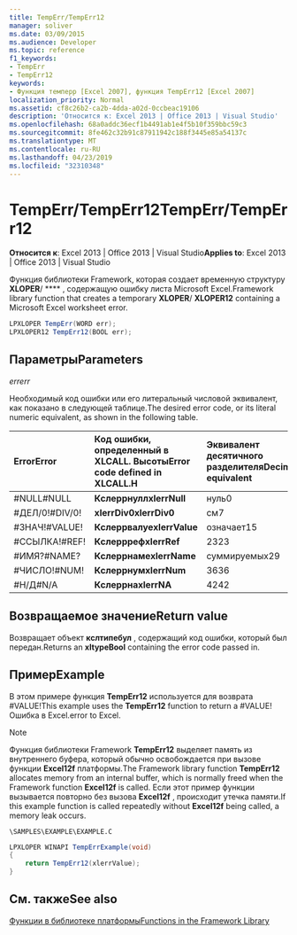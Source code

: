 ```yaml
---
title: TempErr/TempErr12
manager: soliver
ms.date: 03/09/2015
ms.audience: Developer
ms.topic: reference
f1_keywords:
- TempErr
- TempErr12
keywords:
- Функция темперр [Excel 2007], функция TempErr12 [Excel 2007]
localization_priority: Normal
ms.assetid: cf8c26b2-ca2b-4dda-a02d-0ccbeac19106
description: 'Относится к: Excel 2013 | Office 2013 | Visual Studio'
ms.openlocfilehash: 68a0addc36ecf1b4491ab1e4f5b10f359bbc59c3
ms.sourcegitcommit: 8fe462c32b91c87911942c188f3445e85a54137c
ms.translationtype: MT
ms.contentlocale: ru-RU
ms.lasthandoff: 04/23/2019
ms.locfileid: "32310348"
---
```

# <a name="temperrtemperr12"></a><span data-ttu-id="bf185-104">TempErr/TempErr12</span><span class="sxs-lookup"><span data-stu-id="bf185-104">TempErr/TempErr12</span></span>

 <span data-ttu-id="bf185-105">**Относится к**: Excel 2013 | Office 2013 | Visual Studio</span><span class="sxs-lookup"><span data-stu-id="bf185-105">**Applies to**: Excel 2013 | Office 2013 | Visual Studio</span></span> 
  
<span data-ttu-id="bf185-106">Функция библиотеки Framework, которая создает временную структуру **XLOPER**/ \*\*\*\* , содержащую ошибку листа Microsoft Excel.</span><span class="sxs-lookup"><span data-stu-id="bf185-106">Framework library function that creates a temporary **XLOPER**/ **XLOPER12** containing a Microsoft Excel worksheet error.</span></span> 
  
```cs
LPXLOPER TempErr(WORD err);
LPXLOPER12 TempErr12(BOOL err);
```

## <a name="parameters"></a><span data-ttu-id="bf185-107">Параметры</span><span class="sxs-lookup"><span data-stu-id="bf185-107">Parameters</span></span>

 <span data-ttu-id="bf185-108">_err_</span><span class="sxs-lookup"><span data-stu-id="bf185-108">_err_</span></span>
  
<span data-ttu-id="bf185-109">Необходимый код ошибки или его литеральный числовой эквивалент, как показано в следующей таблице.</span><span class="sxs-lookup"><span data-stu-id="bf185-109">The desired error code, or its literal numeric equivalent, as shown in the following table.</span></span>
  
|<span data-ttu-id="bf185-110">**Error**</span><span class="sxs-lookup"><span data-stu-id="bf185-110">**Error**</span></span>|<span data-ttu-id="bf185-111">**Код ошибки, определенный в XLCALL. Высоты**</span><span class="sxs-lookup"><span data-stu-id="bf185-111">**Error code defined in XLCALL.H**</span></span>|<span data-ttu-id="bf185-112">**Эквивалент десятичного разделителя**</span><span class="sxs-lookup"><span data-stu-id="bf185-112">**Decimal equivalent**</span></span>|
|:-----|:-----|:-----|
|<span data-ttu-id="bf185-113">#NULL</span><span class="sxs-lookup"><span data-stu-id="bf185-113">#NULL</span></span>  <br/> |<span data-ttu-id="bf185-114">**Кслеррнулл**</span><span class="sxs-lookup"><span data-stu-id="bf185-114">**xlerrNull**</span></span> <br/> |<span data-ttu-id="bf185-115">нуль</span><span class="sxs-lookup"><span data-stu-id="bf185-115">0</span></span>  <br/> |
|<span data-ttu-id="bf185-116">#ДЕЛ/0!</span><span class="sxs-lookup"><span data-stu-id="bf185-116">#DIV/0!</span></span>  <br/> |<span data-ttu-id="bf185-117">**xlerrDiv0**</span><span class="sxs-lookup"><span data-stu-id="bf185-117">**xlerrDiv0**</span></span> <br/> |<span data-ttu-id="bf185-118">см</span><span class="sxs-lookup"><span data-stu-id="bf185-118">7</span></span>  <br/> |
|<span data-ttu-id="bf185-119">#ЗНАЧ!</span><span class="sxs-lookup"><span data-stu-id="bf185-119">#VALUE!</span></span>  <br/> |<span data-ttu-id="bf185-120">**Кслеррвалуе**</span><span class="sxs-lookup"><span data-stu-id="bf185-120">**xlerrValue**</span></span> <br/> |<span data-ttu-id="bf185-121">означает</span><span class="sxs-lookup"><span data-stu-id="bf185-121">15</span></span>  <br/> |
|<span data-ttu-id="bf185-122">#ССЫЛКА!</span><span class="sxs-lookup"><span data-stu-id="bf185-122">#REF!</span></span>  <br/> |<span data-ttu-id="bf185-123">**Кслеррреф**</span><span class="sxs-lookup"><span data-stu-id="bf185-123">**xlerrRef**</span></span> <br/> |<span data-ttu-id="bf185-124">23</span><span class="sxs-lookup"><span data-stu-id="bf185-124">23</span></span>  <br/> |
|<span data-ttu-id="bf185-125">#ИМЯ?</span><span class="sxs-lookup"><span data-stu-id="bf185-125">#NAME?</span></span>  <br/> |<span data-ttu-id="bf185-126">**Кслеррнаме**</span><span class="sxs-lookup"><span data-stu-id="bf185-126">**xlerrName**</span></span> <br/> |<span data-ttu-id="bf185-127">суммируемых</span><span class="sxs-lookup"><span data-stu-id="bf185-127">29</span></span>  <br/> |
|<span data-ttu-id="bf185-128">#ЧИСЛО!</span><span class="sxs-lookup"><span data-stu-id="bf185-128">#NUM!</span></span>  <br/> |<span data-ttu-id="bf185-129">**Кслеррнум**</span><span class="sxs-lookup"><span data-stu-id="bf185-129">**xlerrNum**</span></span> <br/> |<span data-ttu-id="bf185-130">36</span><span class="sxs-lookup"><span data-stu-id="bf185-130">36</span></span>  <br/> |
|<span data-ttu-id="bf185-131">#Н/Д</span><span class="sxs-lookup"><span data-stu-id="bf185-131">#N/A</span></span>  <br/> |<span data-ttu-id="bf185-132">**Кслеррна**</span><span class="sxs-lookup"><span data-stu-id="bf185-132">**xlerrNA**</span></span> <br/> |<span data-ttu-id="bf185-133">42</span><span class="sxs-lookup"><span data-stu-id="bf185-133">42</span></span>  <br/> |
   
## <a name="return-value"></a><span data-ttu-id="bf185-134">Возвращаемое значение</span><span class="sxs-lookup"><span data-stu-id="bf185-134">Return value</span></span>

<span data-ttu-id="bf185-135">Возвращает объект **кслтипебул** , содержащий код ошибки, который был передан.</span><span class="sxs-lookup"><span data-stu-id="bf185-135">Returns an **xltypeBool** containing the error code passed in.</span></span> 
  
## <a name="example"></a><span data-ttu-id="bf185-136">Пример</span><span class="sxs-lookup"><span data-stu-id="bf185-136">Example</span></span>

<span data-ttu-id="bf185-137">В этом примере функция **TempErr12** используется для возврата #VALUE!</span><span class="sxs-lookup"><span data-stu-id="bf185-137">This example uses the **TempErr12** function to return a #VALUE!</span></span> <span data-ttu-id="bf185-138">Ошибка в Excel.</span><span class="sxs-lookup"><span data-stu-id="bf185-138">error to Excel.</span></span> 
  
> [!NOTE]
> <span data-ttu-id="bf185-139">Функция библиотеки Framework **TempErr12** выделяет память из внутреннего буфера, который обычно освобождается при вызове функции **Excel12f** платформы.</span><span class="sxs-lookup"><span data-stu-id="bf185-139">The Framework library function **TempErr12** allocates memory from an internal buffer, which is normally freed when the Framework function **Excel12f** is called.</span></span> <span data-ttu-id="bf185-140">Если этот пример функции вызывается повторно без вызова **Excel12f** , происходит утечка памяти.</span><span class="sxs-lookup"><span data-stu-id="bf185-140">If this example function is called repeatedly without **Excel12f** being called, a memory leak occurs.</span></span> 
  
 `\SAMPLES\EXAMPLE\EXAMPLE.C`
  
```cs
LPXLOPER WINAPI TempErrExample(void)
{
    return TempErr12(xlerrValue);
}
```

## <a name="see-also"></a><span data-ttu-id="bf185-141">См. также</span><span class="sxs-lookup"><span data-stu-id="bf185-141">See also</span></span>



[<span data-ttu-id="bf185-142">Функции в библиотеке платформы</span><span class="sxs-lookup"><span data-stu-id="bf185-142">Functions in the Framework Library</span></span>](functions-in-the-framework-library.md)

